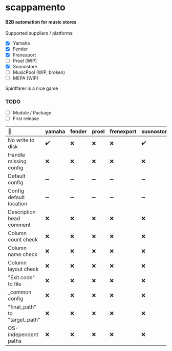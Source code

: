 # scappamento
#### B2B automation for music stores

Supported suppliers / platforms:
- [x] Yamaha
- [x] Fender
- [x] Frenexport
- [ ] Proel (WIP)
- [x] Suonostore
- [ ] MusicPool (WIP, broken)
- [ ] MEPA (WIP)

Spiritfarer is a nice game

### TODO
- [ ] Module / Package
- [ ] First release

| :broccoli:                    | yamaha             | fender             | proel              | frenexport         | suonostore         | musicpool          | mepa               | _common            |
|:------------------------------|:-------------------|:-------------------|:-------------------|:-------------------|:-------------------|:-------------------|:-------------------|:-------------------|
| No write to disk              | :heavy_check_mark: | :x:                | :x:                | :x:                | :heavy_check_mark: | :x:                | :x:                | :heavy_minus_sign: |
| Handle missing config         | :x:                | :x:                | :x:                | :x:                | :x:                | :x:                | :x:                | :x:                |
| Default config                | :heavy_minus_sign: | :heavy_minus_sign: | :heavy_minus_sign: | :heavy_minus_sign: | :heavy_minus_sign: | :heavy_minus_sign: | :heavy_minus_sign: | :x:                |
| Config default location       | :heavy_minus_sign: | :heavy_minus_sign: | :heavy_minus_sign: | :heavy_minus_sign: | :heavy_minus_sign: | :heavy_minus_sign: | :heavy_minus_sign: | :x:                |
| Description head comment      | :x:                | :x:                | :x:                | :x:                | :x:                | :x:                | :x:                | :heavy_check_mark: |
| Column count check            | :x:                | :x:                | :x:                | :x:                | :x:                | :x:                | :x:                | :heavy_minus_sign: |
| Column name check             | :x:                | :x:                | :x:                | :x:                | :x:                | :x:                | :x:                | :heavy_minus_sign: |
| Column layout check           | :x:                | :x:                | :x:                | :x:                | :x:                | :x:                | :x:                | :heavy_minus_sign: |
| "Exit code" to file           | :x:                | :x:                | :x:                | :x:                | :x:                | :x:                | :x:                | :heavy_minus_sign: |
| _common config                | :x:                | :x:                | :x:                | :x:                | :x:                | :x:                | :x:                | :heavy_minus_sign: |
| "final_path" to "target_path" | :x:                | :x:                | :x:                | :x:                | :x:                | :x:                | :x:                | :heavy_minus_sign: |
| OS-independent paths          | :x:                | :x:                | :x:                | :x:                | :x:                | :x:                | :x:                | :heavy_minus_sign: |
